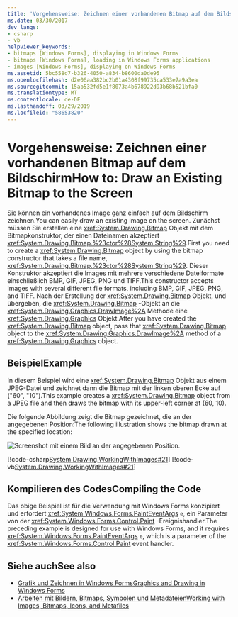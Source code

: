 ```yaml
---
title: 'Vorgehensweise: Zeichnen einer vorhandenen Bitmap auf dem Bildschirm'
ms.date: 03/30/2017
dev_langs:
- csharp
- vb
helpviewer_keywords:
- bitmaps [Windows Forms], displaying in Windows Forms
- bitmaps [Windows Forms], loading in Windows Forms applications
- images [Windows Forms], displaying on Windows Forms
ms.assetid: 5bc558d7-b326-4050-a834-b8600da0de95
ms.openlocfilehash: d2e06aa382bc2b01a4308f99735ca533e7a9a3ea
ms.sourcegitcommit: 15ab532fd5e1f8073a4b678922d93b68b521bfa0
ms.translationtype: MT
ms.contentlocale: de-DE
ms.lasthandoff: 03/29/2019
ms.locfileid: "58653820"
---
```

# <a name="how-to-draw-an-existing-bitmap-to-the-screen"></a><span data-ttu-id="cf414-102">Vorgehensweise: Zeichnen einer vorhandenen Bitmap auf dem Bildschirm</span><span class="sxs-lookup"><span data-stu-id="cf414-102">How to: Draw an Existing Bitmap to the Screen</span></span>
<span data-ttu-id="cf414-103">Sie können ein vorhandenes Image ganz einfach auf dem Bildschirm zeichnen.</span><span class="sxs-lookup"><span data-stu-id="cf414-103">You can easily draw an existing image on the screen.</span></span> <span data-ttu-id="cf414-104">Zunächst müssen Sie erstellen eine <xref:System.Drawing.Bitmap> Objekt mit dem Bitmapkonstruktor, der einen Dateinamen akzeptiert <xref:System.Drawing.Bitmap.%23ctor%28System.String%29>.</span><span class="sxs-lookup"><span data-stu-id="cf414-104">First you need to create a <xref:System.Drawing.Bitmap> object by using the bitmap constructor that takes a file name, <xref:System.Drawing.Bitmap.%23ctor%28System.String%29>.</span></span> <span data-ttu-id="cf414-105">Dieser Konstruktor akzeptiert die Images mit mehrere verschiedene Dateiformate einschließlich BMP, GIF, JPEG, PNG und TIFF.</span><span class="sxs-lookup"><span data-stu-id="cf414-105">This constructor accepts images with several different file formats, including BMP, GIF, JPEG, PNG, and TIFF.</span></span> <span data-ttu-id="cf414-106">Nach der Erstellung der <xref:System.Drawing.Bitmap> Objekt, und übergeben, die <xref:System.Drawing.Bitmap> -Objekt an die <xref:System.Drawing.Graphics.DrawImage%2A> Methode eine <xref:System.Drawing.Graphics> Objekt.</span><span class="sxs-lookup"><span data-stu-id="cf414-106">After you have created the <xref:System.Drawing.Bitmap> object, pass that <xref:System.Drawing.Bitmap> object to the <xref:System.Drawing.Graphics.DrawImage%2A> method of a <xref:System.Drawing.Graphics> object.</span></span>  
  
## <a name="example"></a><span data-ttu-id="cf414-107">Beispiel</span><span class="sxs-lookup"><span data-stu-id="cf414-107">Example</span></span>  
 <span data-ttu-id="cf414-108">In diesem Beispiel wird eine <xref:System.Drawing.Bitmap> Objekt aus einem JPEG-Datei und zeichnet dann die Bitmap mit der linken oberen Ecke auf ("60", "10").</span><span class="sxs-lookup"><span data-stu-id="cf414-108">This example creates a <xref:System.Drawing.Bitmap> object from a JPEG file and then draws the bitmap with its upper-left corner at (60, 10).</span></span>  
  
 <span data-ttu-id="cf414-109">Die folgende Abbildung zeigt die Bitmap gezeichnet, die an der angegebenen Position:</span><span class="sxs-lookup"><span data-stu-id="cf414-109">The following illustration shows the bitmap drawn at the specified location:</span></span>  
  
 ![Screenshot mit einem Bild an der angegebenen Position.](./media/how-to-draw-an-existing-bitmap-to-the-screen/bitmap-specified-position.png)  
  
 [!code-csharp[System.Drawing.WorkingWithImages#21](~/samples/snippets/csharp/VS_Snippets_Winforms/System.Drawing.WorkingWithImages/CS/Class1.cs#21)]
 [!code-vb[System.Drawing.WorkingWithImages#21](~/samples/snippets/visualbasic/VS_Snippets_Winforms/System.Drawing.WorkingWithImages/VB/Class1.vb#21)]  
  
## <a name="compiling-the-code"></a><span data-ttu-id="cf414-111">Kompilieren des Codes</span><span class="sxs-lookup"><span data-stu-id="cf414-111">Compiling the Code</span></span>  
 <span data-ttu-id="cf414-112">Das obige Beispiel ist für die Verwendung mit Windows Forms konzipiert und erfordert <xref:System.Windows.Forms.PaintEventArgs> `e`, ein Parameter von der <xref:System.Windows.Forms.Control.Paint> -Ereignishandler.</span><span class="sxs-lookup"><span data-stu-id="cf414-112">The preceding example is designed for use with Windows Forms, and it requires <xref:System.Windows.Forms.PaintEventArgs> `e`, which is a parameter of the <xref:System.Windows.Forms.Control.Paint> event handler.</span></span>  
  
## <a name="see-also"></a><span data-ttu-id="cf414-113">Siehe auch</span><span class="sxs-lookup"><span data-stu-id="cf414-113">See also</span></span>
- [<span data-ttu-id="cf414-114">Grafik und Zeichnen in Windows Forms</span><span class="sxs-lookup"><span data-stu-id="cf414-114">Graphics and Drawing in Windows Forms</span></span>](graphics-and-drawing-in-windows-forms.md)
- [<span data-ttu-id="cf414-115">Arbeiten mit Bildern, Bitmaps, Symbolen und Metadateien</span><span class="sxs-lookup"><span data-stu-id="cf414-115">Working with Images, Bitmaps, Icons, and Metafiles</span></span>](working-with-images-bitmaps-icons-and-metafiles.md)

